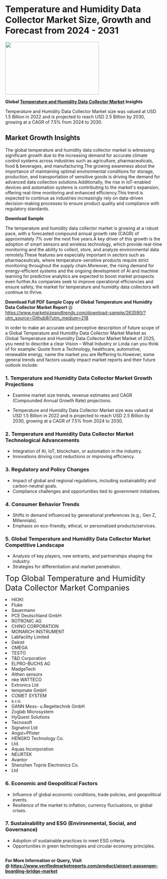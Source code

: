 <H1>Temperature and Humidity Data Collector Market Size, Growth and Forecast from 2024 - 2031</H1><img class="aligncenter size-medium wp-image-584254" src="https://thirdeyenews.in/wp-content/uploads/2024/09/Global-Market-Research-300x168.jpeg" alt="" width="300" height="168" /><p><strong>Global&nbsp;<a href="https://www.marketsizeandtrends.com/download-sample/263590/?utm_source=Github8j?utm_medium=218">Temperature and Humidity Data Collector Market</a> Insights</strong></p><p>Temperature and Humidity Data Collector Market size was valued at USD 1.5 Billion in 2022 and is projected to reach USD 2.5 Billion by 2030, growing at a CAGR of 7.5% from 2024 to 2030.</p><p><h2>Market Growth Insights</h2> <p>The global temperature and humidity data collector market is witnessing significant growth due to the increasing demand for accurate climate control systems across industries such as agriculture, pharmaceuticals, food & beverages, and manufacturing.The growing awareness about the importance of maintaining optimal environmental conditions for storage, production, and transportation of sensitive goods is driving the demand for advanced data collection solutions.Additionally, the rise in IoT-enabled devices and automation systems is contributing to the market's expansion, offering real-time monitoring and enhanced efficiency.This trend is expected to continue as industries increasingly rely on data-driven decision-making processes to ensure product quality and compliance with regulatory standards.</p> <p><strong>Download Sample</strong></p> <p>The temperature and humidity data collector market is growing at a robust pace, with a forecasted compound annual growth rate (CAGR) of approximately 7% over the next five years.A key driver of this growth is the adoption of smart sensors and wireless technology, which provide real-time monitoring and the ability to collect, store, and analyze environmental data remotely.These features are especially important in sectors such as pharmaceuticals, where temperature-sensitive products require strict monitoring throughout the supply chain.Moreover, the rising demand for energy-efficient systems and the ongoing development of AI and machine learning for predictive analytics are expected to boost market prospects even further.As companies seek to improve operational efficiencies and ensure safety, the market for temperature and humidity data collectors will continue to thrive.<p><span class=""><strong>Download Full PDF Sample Copy of Global Temperature and Humidity Data Collector Market Report</strong> @ <a href="https://www.marketsizeandtrends.com/download-sample/263590/?utm_source=Github8j?utm_medium=218" target="_blank">https://www.marketsizeandtrends.com/download-sample/263590/?utm_source=Github8j?utm_medium=218</a></span></p><p>In order to make an accurate and perceptive description of future scope of a Global&nbsp;Temperature and Humidity Data Collector Market Market as Global&nbsp;Temperature and Humidity Data Collector Market Market of 2025, you need to describe a clear Vision &ndash; What Industry or Linda can you think of for example: Quote from a Technology, healthcare, automotive, renewable energy, name the market you are Reffering to.However, some general trends and factors usually impact market reports and their future outlook include:</p><h3>1.&nbsp;<strong>Temperature and Humidity Data Collector Market Growth Projections</strong></h3><ul><li>Examine market size trends, revenue estimates and CAGR (Compounded Annual Growth Rate) projections.</li><li><p>Temperature and Humidity Data Collector Market size was valued at USD 1.5 Billion in 2022 and is projected to reach USD 2.5 Billion by 2030, growing at a CAGR of 7.5% from 2024 to 2030.</p></li></ul><h3>2.&nbsp;<strong>Temperature and Humidity Data Collector Market Technological Advancements</strong></h3><ul><li>Integration of AI, IoT, blockchain, or automation in the industry.</li><li>Innovations driving cost reductions or improving efficiency.</li></ul><h3>3.&nbsp;<strong>Regulatory and Policy Changes</strong></h3><ul><li>Impact of global and regional regulations, including sustainability and carbon-neutral goals.</li><li>Compliance challenges and opportunities tied to government initiatives.</li></ul><h3>4.&nbsp;<strong>Consumer Behavior Trends</strong></h3><ul><li>Shifts in demand influenced by generational preferences (e.g., Gen Z, Millennials).</li><li>Emphasis on eco-friendly, ethical, or personalized products/services.</li></ul><h3>5.&nbsp;<strong>Global Temperature and Humidity Data Collector Market Competitive Landscape</strong></h3><ul><li>Analysis of key players, new entrants, and partnerships shaping the industry.</li><li>Strategies for differentiation and market penetration.</li></ul><p data-pm-slice="1 1 []"><span style="color: inherit; font-family: inherit; font-size: 25px;">Top Global Temperature and Humidity Data Collector Market Companies</span></p><div class="" data-test-id=""><p><li>HIOKI</li><li> Fluke</li><li> Sauermann</li><li> PCE Deutschland GmbH</li><li> ROTRONIC AG</li><li> CHINO CORPORATION</li><li> MONARCH INSTRUMENT</li><li> Labfacility Limited</li><li> Dekist</li><li> OMEGA</li><li> TESTO</li><li> T&D Corporation</li><li> ELPRO-BUCHS AG</li><li> MadgeTech</li><li> Althen sensors</li><li> nke WATTECO</li><li> Extronics Ltd</li><li> tempmate GmbH</li><li> COMET SYSTEM</li><li> s.r.o.</li><li> GANN Mess- u.Regeltechnik GmbH</li><li> Zoglab Microsystem</li><li> HyQuest Solutions</li><li> Tecnosoft</li><li> Signatrol Ltd</li><li> Angst+Pfister</li><li> HENGKO Technology Co.</li><li> Ltd.</li><li> Aquas Incorporation</li><li> NEURTEK</li><li> Avantor</li><li> Shenzhen Toprie Electronics Co.</li><li> Ltd</li></p></div><h3>6.&nbsp;<strong>Economic and Geopolitical Factors</strong></h3><ul><li>Influence of global economic conditions, trade policies, and geopolitical events.</li><li>Resilience of the market to inflation, currency fluctuations, or global crises.</li></ul><h3>7.&nbsp;<strong>Sustainability and ESG (Environmental, Social, and Governance)</strong></h3><ul><li>Adoption of sustainable practices to meet ESG criteria.</li><li>Opportunities in green technologies and circular economy principles.</li></ul><h2><strong style="font-size: 14px;">For More Information or Query, Visit @&nbsp;</strong><a style="background-color: #ffffff; font-size: 14px;" href="https://www.marketsizeandtrends.com/report/temperature-and-humidity-data-collector-market/" target="_blank">https://www.verifiedmarketreports.com/product/airport-passenger-boarding-bridge-market</a></h2>